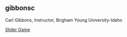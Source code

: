 ## gibbonsc

Carl Gibbons, Instructor, Brigham Young University-Idaho

[Slider Game](https://htmlpreview.github.io/?https://github.com/gibbonsc/SliderGame/blob/aa748293467512b3f4a91dbf3fad435b4b0ebc4d/SliderGame/sliderGame.html)
